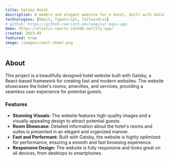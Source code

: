 ```yaml
---
title: Gatsby Hotel
description: A modern and elegant website for a hotel, built with Gatsby.
technologies: [React, TypeScript, Tailwindcss]
# github: https://github.com/iath-dev/angular-maps-app
demo: https://elastic-swartz-1dc04b.netlify.app/
created: 2023-09
featured: true
image: /images/react-sheet.png
---
```


## About

This project is a beautifully designed hotel website built with Gatsby, a React-based framework for creating fast and modern websites. The website showcases the hotel's rooms, amenities, and services, providing a seamless user experience for potential guests.

### Features

- **Stunning Visuals:** The website features high-quality images and a visually appealing design to attract potential guests.
- **Room Showcase:** Detailed information about the hotel's rooms and suites is presented in an elegant and organized manner.
- **Fast and Performant:** Built with Gatsby, the website is highly optimized for performance, ensuring a smooth and fast browsing experience.
- **Responsive Design:** The website is fully responsive and looks great on all devices, from desktops to smartphones.
